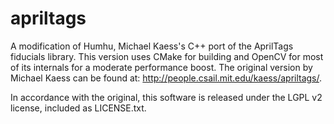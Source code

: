 apriltags
=========

A modification of Humhu, Michael Kaess's C++ port of the AprilTags fiducials library. This version uses CMake for building and OpenCV for most of its internals for a moderate performance boost. The original version by Michael Kaess can be found at: http://people.csail.mit.edu/kaess/apriltags/.

In accordance with the original, this software is released under the LGPL v2 license, included as LICENSE.txt.
